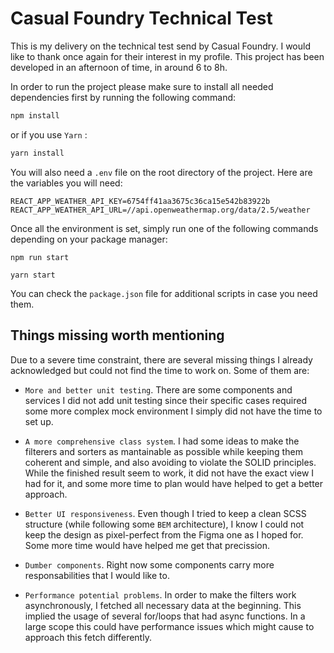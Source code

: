 # Casual Foundry Technical Test

This is my delivery on the technical test send by Casual Foundry. I would like to thank once again for their interest in my profile. This project has been developed in an afternoon of time, in around 6 to 8h.

In order to run the project please make sure to install all needed dependencies first by running the following command:

```sh
npm install
```

or if you use `Yarn` :

```sh
yarn install
```

You will also need a `.env` file on the root directory of the project. Here are the variables you will need:

```
REACT_APP_WEATHER_API_KEY=6754ff41aa3675c36ca15e542b83922b
REACT_APP_WEATHER_API_URL=//api.openweathermap.org/data/2.5/weather
```

Once all the environment is set, simply run one of the following commands depending on your package manager:

```ph
npm run start

yarn start
```

You can check the `package.json` file for additional scripts in case you need them.

## Things missing worth mentioning

Due to a severe time constraint, there are several missing things I already acknowledged but could not find the time to work on. Some of them are:

- `More and better unit testing`. There are some components and services I did not add unit testing since their specific cases required some more complex mock environment I simply did not have the time to set up.

- `A more comprehensive class system`. I had some ideas to make the filterers and sorters as mantainable as possible while keeping them coherent and simple, and also avoiding to violate the SOLID principles. While the finished result seem to work, it did not have the exact view I had for it, and some more time to plan would have helped to get a better approach.

- `Better UI responsiveness`. Even though I tried to keep a clean SCSS structure (while following some `BEM` architecture), I know I could not keep the design as pixel-perfect from the Figma one as I hoped for. Some more time would have helped me get that precission.

- `Dumber components`. Right now some components carry more responsabilities that I would like to.

- `Performance potential problems`. In order to make the filters work asynchronously, I fetched all necessary data at the beginning. This implied the usage of several for/loops that had async functions. In a large scope this could have performance issues which might cause to approach this fetch differently.
